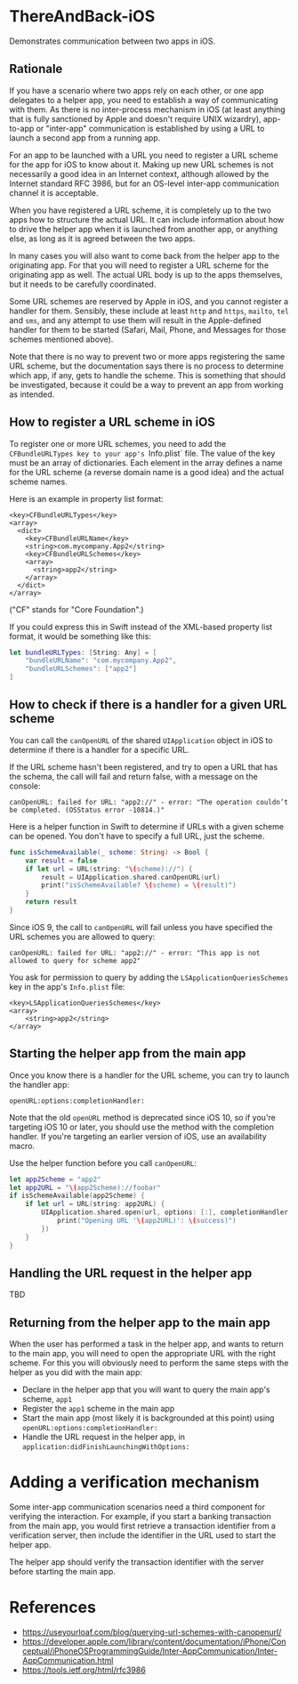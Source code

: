 # ThereAndBack-iOS

Demonstrates communication between two apps in iOS.

## Rationale

If you have a scenario where two apps rely on each other, or one app delegates to 
a helper app, you need to establish a way of communicating with them. As there is
no inter-process mechanism in iOS (at least anything that is fully sanctioned by Apple
and doesn't require UNIX wizardry), app-to-app or "inter-app" communication is established 
by using a URL to launch a second app from a running app.

For an app to be launched with a URL you need to register a URL scheme for the app
for iOS to know about it.
Making up new URL schemes is not necessarily a good idea in an Internet context,
although allowed by the Internet standard RFC 3986,
but for an OS-level inter-app communication channel it is acceptable.

When you have registered a URL scheme, it is completely up to the two apps how
to structure the actual URL. It can include information about how to drive the 
helper app when it is launched from another app, or anything else, as long as
it is agreed between the two apps.

In many cases you will also want to come back from the helper app to the originating
app. For that you will need to register a URL scheme for the originating app as well.
The actual URL body is up to the apps themselves, but it needs to be carefully
coordinated.

Some URL schemes are reserved by Apple in iOS, and you cannot register a handler
for them. Sensibly, these include at least `http` and `https`, `mailto`, `tel` and `sms`,
and any attempt to use them will result in the Apple-defined handler for them to
be started (Safari, Mail, Phone, and Messages for those schemes mentioned above).

Note that there is no way to prevent two or more apps registering the same URL
scheme, but the documentation says there is no process to determine which app,
if any, gets to handle the scheme. This is something that should be investigated,
because it could be a way to prevent an app from working as intended.

## How to register a URL scheme in iOS

To register one or more URL schemes, you need to add the `CFBundleURLTypes key to your
app's `Info.plist` file. The value of the key must be an array of dictionaries.
Each element in the array defines a name for the URL scheme (a reverse domain name
is a good idea) and the actual scheme names.

Here is an example in property list format:

```
<key>CFBundleURLTypes</key>
<array>
  <dict>
    <key>CFBundleURLName</key>
    <string>com.mycompany.App2</string>
    <key>CFBundleURLSchemes</key>
    <array>
      <string>app2</string>
    </array>
  </dict>
</array>
```

("CF" stands for "Core Foundation".)

If you could express this in Swift instead of the XML-based property list format,
it would be something like this:

```swift
let bundleURLTypes: [String: Any] = [
    "bundleURLName": "com.mycompany.App2",
    "bundleURLSchemes": ["app2"]
]
```

## How to check if there is a handler for a given URL scheme

You can call the `canOpenURL` of the shared `UIApplication` object in iOS to determine if there 
is a handler for a specific URL. 

If the URL scheme hasn't been registered, and try to open a URL that has the schema, the call will fail
and return false, with a message on the console:

```
canOpenURL: failed for URL: "app2://" - error: "The operation couldn’t be completed. (OSStatus error -10814.)"
```

Here is a helper function in Swift to determine
if URLs with a given scheme can be opened. You don't have to specify a full URL,
just the scheme.

```swift
func isSchemeAvailable(_ scheme: String) -> Bool {
    var result = false
    if let url = URL(string: "\(scheme)://") {
        result = UIApplication.shared.canOpenURL(url)
        print("isSchemeAvailable? \(scheme) = \(result)")
    }
    return result
}
```

Since iOS 9, the call to `canOpenURL` will fail unless you have specified 
the URL schemes you are allowed to query:

```
canOpenURL: failed for URL: "app2://" - error: "This app is not allowed to query for scheme app2"
```

You ask for permission to query by adding the
`LSApplicationQueriesSchemes` key in the app's `Info.plist` file:

```
<key>LSApplicationQueriesSchemes</key>
<array>
    <string>app2</string>
</array>
```

## Starting the helper app from the main app

Once you know there is a handler for the URL scheme, you can try to launch
the handler app:

`openURL:options:completionHandler:`

Note that the old `openURL` method is deprecated since iOS 10, so if you're 
targeting iOS 10 or later, you should use the method with the completion
handler. If you're targeting an earlier version of iOS, use an availability
macro.

Use the helper function before you call `canOpenURL`:

```swift
let app2Scheme = "app2"
let app2URL = "\(app2Scheme)://foobar"
if isSchemeAvailable(app2Scheme) {
    if let url = URL(string: app2URL) {
        UIApplication.shared.open(url, options: [:], completionHandler: { (success) in
            print("Opening URL '\(app2URL)': \(success)")
        })        
    }
}
```

## Handling the URL request in the helper app

TBD

## Returning from the helper app to the main app

When the user has performed a task in the helper app, and wants to return
to the main app, you will need to open the appropriate URL with the
right scheme. For this you will obviously need to perform the same steps
with the helper as you did with the main app:

* Declare in the helper app that you will want to query the main app's scheme, `app1`
* Register the `app1` scheme in the main app
* Start the main app (most likely it is backgrounded at this point) using `openURL:options:completionHandler:`
* Handle the URL request in the helper app, in `application:didFinishLaunchingWithOptions:`

# Adding a verification mechanism

Some inter-app communication scenarios need a third component for verifying the 
interaction. For example, if you start a banking transaction from the main app, 
you would first retrieve a transaction identifier from a verification server, then
include the identifier in the URL used to start the helper app.

The helper app should verify the transaction identifier with the server before
starting the main app.

# References

* https://useyourloaf.com/blog/querying-url-schemes-with-canopenurl/
* https://developer.apple.com/library/content/documentation/iPhone/Conceptual/iPhoneOSProgrammingGuide/Inter-AppCommunication/Inter-AppCommunication.html
* https://tools.ietf.org/html/rfc3986
